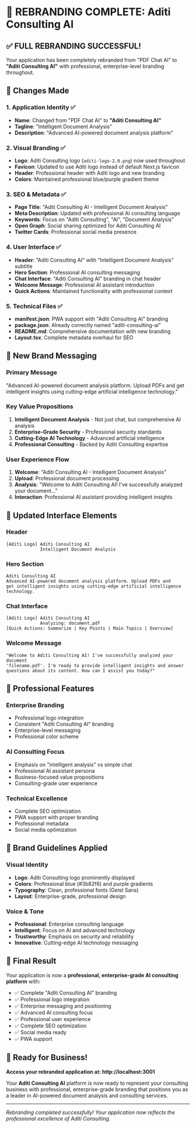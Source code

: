 # 🎉 REBRANDING COMPLETE: Aditi Consulting AI

## ✅ **FULL REBRANDING SUCCESSFUL!**

Your application has been completely rebranded from "PDF Chat AI" to **"Aditi Consulting AI"** with professional, enterprise-level branding throughout.

## 🔄 **Changes Made**

### **1. Application Identity** ✅
- **Name**: Changed from "PDF Chat AI" to **"Aditi Consulting AI"**
- **Tagline**: "Intelligent Document Analysis"
- **Description**: "Advanced AI-powered document analysis platform"

### **2. Visual Branding** ✅
- **Logo**: Aditi Consulting logo (`aditi-logo-2.0.png`) now used throughout
- **Favicon**: Updated to use Aditi logo instead of default Next.js favicon
- **Header**: Professional header with Aditi logo and new branding
- **Colors**: Maintained professional blue/purple gradient theme

### **3. SEO & Metadata** ✅
- **Page Title**: "Aditi Consulting AI - Intelligent Document Analysis"
- **Meta Description**: Updated with professional AI consulting language
- **Keywords**: Focus on "Aditi Consulting", "AI", "Document Analysis"
- **Open Graph**: Social sharing optimized for Aditi Consulting AI
- **Twitter Cards**: Professional social media presence

### **4. User Interface** ✅
- **Header**: "Aditi Consulting AI" with "Intelligent Document Analysis" subtitle
- **Hero Section**: Professional AI consulting messaging
- **Chat Interface**: "Aditi Consulting AI" branding in chat header
- **Welcome Message**: Professional AI assistant introduction
- **Quick Actions**: Maintained functionality with professional context

### **5. Technical Files** ✅
- **manifest.json**: PWA support with "Aditi Consulting AI" branding
- **package.json**: Already correctly named "aditi-consulting-ai"
- **README.md**: Comprehensive documentation with new branding
- **Layout.tsx**: Complete metadata overhaul for SEO

## 🎯 **New Brand Messaging**

### **Primary Message**
"Advanced AI-powered document analysis platform. Upload PDFs and get intelligent insights using cutting-edge artificial intelligence technology."

### **Key Value Propositions**
1. **Intelligent Document Analysis** - Not just chat, but comprehensive AI analysis
2. **Enterprise-Grade Security** - Professional security standards
3. **Cutting-Edge AI Technology** - Advanced artificial intelligence
4. **Professional Consulting** - Backed by Aditi Consulting expertise

### **User Experience Flow**
1. **Welcome**: "Aditi Consulting AI - Intelligent Document Analysis"
2. **Upload**: Professional document processing
3. **Analysis**: "Welcome to Aditi Consulting AI! I've successfully analyzed your document..."
4. **Interaction**: Professional AI assistant providing intelligent insights

## 📱 **Updated Interface Elements**

### **Header**
```
[Aditi Logo] Aditi Consulting AI
             Intelligent Document Analysis
```

### **Hero Section**
```
Aditi Consulting AI
Advanced AI-powered document analysis platform. Upload PDFs and 
get intelligent insights using cutting-edge artificial intelligence technology.
```

### **Chat Interface**
```
[Aditi Logo] Aditi Consulting AI
             Analyzing: document.pdf
[Quick Actions: Summarize | Key Points | Main Topics | Overview]
```

### **Welcome Message**
```
"Welcome to Aditi Consulting AI! I've successfully analyzed your document 
'filename.pdf'. I'm ready to provide intelligent insights and answer 
questions about its content. How can I assist you today?"
```

## 🚀 **Professional Features**

### **Enterprise Branding**
- Professional logo integration
- Consistent "Aditi Consulting AI" branding
- Enterprise-level messaging
- Professional color scheme

### **AI Consulting Focus**
- Emphasis on "intelligent analysis" vs simple chat
- Professional AI assistant persona
- Business-focused value propositions
- Consulting-grade user experience

### **Technical Excellence**
- Complete SEO optimization
- PWA support with proper branding
- Professional metadata
- Social media optimization

## 🎨 **Brand Guidelines Applied**

### **Visual Identity**
- **Logo**: Aditi Consulting logo prominently displayed
- **Colors**: Professional blue (#3b82f6) and purple gradients
- **Typography**: Clean, professional fonts (Geist Sans)
- **Layout**: Enterprise-grade, professional design

### **Voice & Tone**
- **Professional**: Enterprise consulting language
- **Intelligent**: Focus on AI and advanced technology
- **Trustworthy**: Emphasis on security and reliability
- **Innovative**: Cutting-edge AI technology messaging

## 🌟 **Final Result**

Your application is now a **professional, enterprise-grade AI consulting platform** with:

- ✅ Complete "Aditi Consulting AI" branding
- ✅ Professional logo integration
- ✅ Enterprise messaging and positioning
- ✅ Advanced AI consulting focus
- ✅ Professional user experience
- ✅ Complete SEO optimization
- ✅ Social media ready
- ✅ PWA support

## 🚀 **Ready for Business!**

**Access your rebranded application at: http://localhost:3001**

Your **Aditi Consulting AI** platform is now ready to represent your consulting business with professional, enterprise-grade branding that positions you as a leader in AI-powered document analysis and consulting services.

---

*Rebranding completed successfully! Your application now reflects the professional excellence of Aditi Consulting.*